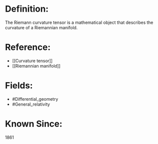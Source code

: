 

# Definition:
The Riemann curvature tensor is a mathematical object that describes the curvature of a Riemannian manifold.

# Reference:
- [[Curvature tensor]]
- [[Riemannian manifold]]

# Fields: 
- #Differential_geometry
- #General_relativity

# Known Since:
1861

